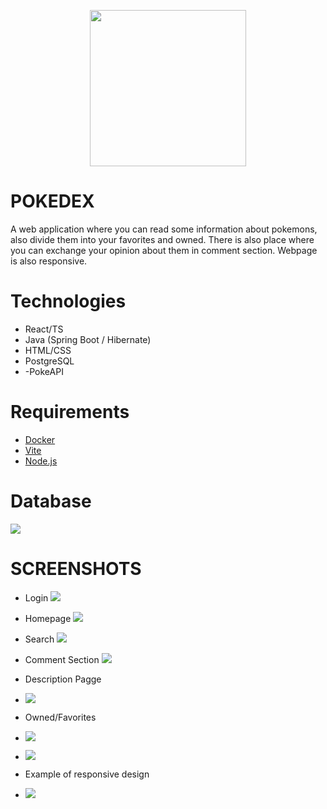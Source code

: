 
<p align="center">
<img src="Frontend/src/assets/pokeball.svg" width="250" height="250">
</p>

# POKEDEX

A web application where you can read some information about pokemons, also divide them into your favorites and owned. There is also place where you can exchange your opinion about them in comment section. Webpage is also responsive.


# Technologies
- React/TS
- Java (Spring Boot / Hibernate)
- HTML/CSS
- PostgreSQL
- -PokeAPI


# Requirements
- [Docker](https://www.docker.com/)
- [Vite](https://vitejs.dev/)
- [Node.js](https://nodejs.org/en)



# Database

![](ERD/Pokedex(1)(1).jpg)



# SCREENSHOTS

- Login
  ![](ss/login.JPG)


- Homepage
  ![](ss/homepage.jpg)


- Search
  ![](ss/search.JPG)


- Comment Section
  ![](ss/comment_section.JPG)


- Description Pagge
- ![](ss/descriptionpage.jpg)

- Owned/Favorites
- ![](ss/owned.jpg)
- ![](ss/fav.jpg)

- Example of responsive design
- ![](ss/mobileView.jpg)
